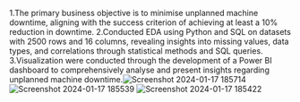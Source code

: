 1.The primary business objective is to minimise unplanned machine downtime, aligning with the success criterion of achieving at least a 10% reduction in downtime.
2.Conducted EDA using Python and SQL on datasets with 2500 rows and 16 columns, revealing insights into missing values, data types, and correlations through statistical methods and SQL queries.
3.Visualization were conducted through the development of a Power BI dashboard to comprehensively analyse and present insights regarding unplanned machine downtime.![Screenshot 2024-01-17 185714](https://github.com/shashi117/Optimization-of-machine-downtime/assets/66508441/e83009a1-9a07-4c9e-8d9f-642d962fa2cd)
![Screenshot 2024-01-17 185539](https://github.com/shashi117/Optimization-of-machine-downtime/assets/66508441/606298b1-2dfa-4b0b-86f4-c6b6b351e604)
![Screenshot 2024-01-17 185422](https://github.com/shashi117/Optimization-of-machine-downtime/assets/66508441/276aac98-36f6-400d-a53b-7948fd62b9cc)
